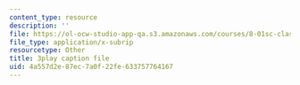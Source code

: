 ```yaml
---
content_type: resource
description: ''
file: https://ol-ocw-studio-app-qa.s3.amazonaws.com/courses/8-01sc-classical-mechanics-fall-2016/4a557d2e87ec7a0f22fe633757764167_mLLUgcvQLgY.srt
file_type: application/x-subrip
resourcetype: Other
title: 3play caption file
uid: 4a557d2e-87ec-7a0f-22fe-633757764167
---
```


